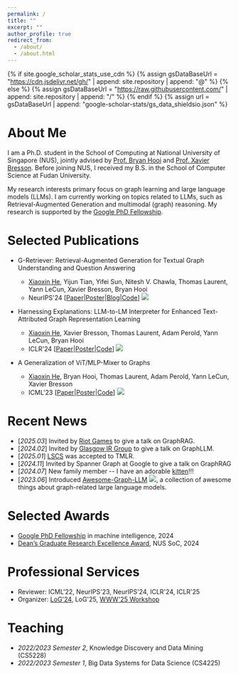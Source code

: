 ```yaml
---
permalink: /
title: ""
excerpt: ""
author_profile: true
redirect_from: 
  - /about/
  - /about.html
---
```


{% if site.google_scholar_stats_use_cdn %}
{% assign gsDataBaseUrl = "https://cdn.jsdelivr.net/gh/" | append: site.repository | append: "@" %}
{% else %}
{% assign gsDataBaseUrl = "https://raw.githubusercontent.com/" | append: site.repository | append: "/" %}
{% endif %}
{% assign url = gsDataBaseUrl | append: "google-scholar-stats/gs_data_shieldsio.json" %}

<span class='anchor' id='about-me'></span>

# About Me
I am a Ph.D. student in the School of Computing at National University of Singapore (NUS), jointly advised by [Prof. Bryan Hooi](http://bhooi.github.io/) and [Prof. Xavier Bresson](https://scholar.google.com/citations?user=9pSK04MAAAAJ&hl=en). Before joining NUS, I received my B.S. in the School of Computer Science at Fudan University.

My research interests primary focus on graph learning and large language models (LLMs). I am currently working on topics related to LLMs, such as Retrieval-Augmented Generation and multimodal (graph) reasoning. My research is supported by the [Google PhD Fellowship](https://research.google/programs-and-events/phd-fellowship/recipients/?filtertab=2024).


# Selected Publications
- G-Retriever: Retrieval-Augmented Generation for Textual Graph Understanding and Question Answering
  - <u>Xiaoxin He</u>, Yijun Tian, Yifei Sun, Nitesh V. Chawla, Thomas Laurent, Yann LeCun, Xavier Bresson, Bryan Hooi
  - NeurIPS'24 \[[Paper](https://openreview.net/pdf?id=MPJ3oXtTZl)\|[Poster](https://neurips.cc/media/PosterPDFs/NeurIPS%202024/95524.png?t=1731391325.8258104)\|[Blog](https://t.co/JvddZq9xxo)\|[Code](https://github.com/XiaoxinHe/G-Retriever)\] ![](https://img.shields.io/github/stars/xiaoxinhe/G-Retriever)

- Harnessing Explanations: LLM-to-LM Interpreter for Enhanced Text-Attributed Graph Representation Learning
  - <u>Xiaoxin He</u>, Xavier Bresson, Thomas Laurent, Adam Perold, Yann LeCun, Bryan Hooi
  - ICLR'24 \[[Paper](https://arxiv.org/pdf/2305.19523.pdf)\|[Poster](https://iclr.cc/media/PosterPDFs/ICLR%202024/18640.png?t=1709639809.8233728)\|[Code](https://github.com/XiaoxinHe/TAPE)\] ![](https://img.shields.io/github/stars/xiaoxinhe/TAPE?style=social)

- A Generalization of ViT/MLP-Mixer to Graphs
  - <u>Xiaoxin He</u>, Bryan Hooi, Thomas Laurent, Adam Perold, Yann LeCun, Xavier Bresson
  - ICML'23 \[[Paper](https://arxiv.org/pdf/2212.13350.pdf)\|[Poster](https://icml.cc/media/PosterPDFs/ICML%202023/24767.png?t=1689417497.1581755)\|[Code](https://github.com/XiaoxinHe/Graph-MLPMixer)\] ![](https://img.shields.io/github/stars/xiaoxinhe/Graph-MLPMixer?style=social)

# Recent News
- [*2025.03*] Invited by [Riot Games](https://www.riotgames.com/en) to give a talk on GraphRAG.
- [*2024.02*] Invited by [Glasgow IR Group](https://x.com/ZixuanYI_/status/1891504966017175991) to give a talk on GraphLLM.
- [*2025.01*] [LSCS](https://arxiv.org/pdf/2409.13265?) was accepted to TMLR.
- [*2024.11*] Invited by Spanner Graph at Google to give a talk on GraphRAG
- [*2024.07*] New family member -- I have an adorable [kitten](images/baobao.jpg)!!!
- [*2023.06*] Introduced [Awesome-Graph-LLM](https://github.com/XiaoxinHe/Awesome-Graph-LLM) ![](https://img.shields.io/github/stars/xiaoxinhe/Awesome-Graph-LLM?style=social), a collection of awesome things about graph-related large language models.

# Selected Awards
- [Google PhD Fellowship](https://research.google/programs-and-events/phd-fellowship/recipients/?filtertab=2024) in machine intelligence, 2024
- [Dean’s Graduate Research Excellence Award](https://credentials.nus.edu.sg/f34c36f6-6140-4a7b-abcb-3e864e307bb7#acc.8ZpmTM9a), NUS SoC, 2024
<!-- - [Research Achievement](https://credentials.nus.edu.sg/954d3b14-1ef0-4ad6-b11a-34e3bcac05dd#acc.d1ohHCw5), NUS SoC, 2022 & 2023 -->

# Professional Services
- Reviewer: ICML'22, NeurIPS'23, NeurIPS'24, ICLR'24, ICLR'25
- Organizer: [LoG'24](https://logconference.org/), LoG'25, [WWW'25 Workshop](https://www2024.thewebconf.org/program/workshops/)

# Teaching
- *2022/2023 Semester 2*, Knowledge Discovery and Data Mining (CS5228)
- *2022/2023 Semester 1*, Big Data Systems for Data Science (CS4225)
